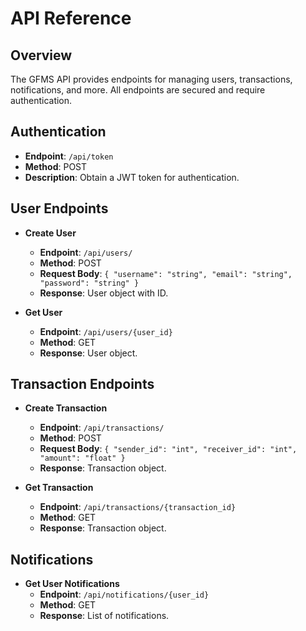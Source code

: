 # API Reference

## Overview

The GFMS API provides endpoints for managing users, transactions, notifications, and more. All endpoints are secured and require authentication.

## Authentication

- **Endpoint**: `/api/token`
- **Method**: POST
- **Description**: Obtain a JWT token for authentication.

## User Endpoints

- **Create User**
  - **Endpoint**: `/api/users/`
  - **Method**: POST
  - **Request Body**: `{ "username": "string", "email": "string", "password": "string" }`
  - **Response**: User object with ID.

- **Get User**
  - **Endpoint**: `/api/users/{user_id}`
  - **Method**: GET
  - **Response**: User object.

## Transaction Endpoints

- **Create Transaction**
  - **Endpoint**: `/api/transactions/`
  - **Method**: POST
  - **Request Body**: `{ "sender_id": "int", "receiver_id": "int", "amount": "float" }`
  - **Response**: Transaction object.

- **Get Transaction**
  - **Endpoint**: `/api/transactions/{transaction_id}`
  - **Method**: GET
  - **Response**: Transaction object.

## Notifications

- **Get User Notifications**
  - **Endpoint**: `/api/notifications/{user_id}`
  - **Method**: GET
  - **Response**: List of notifications.

